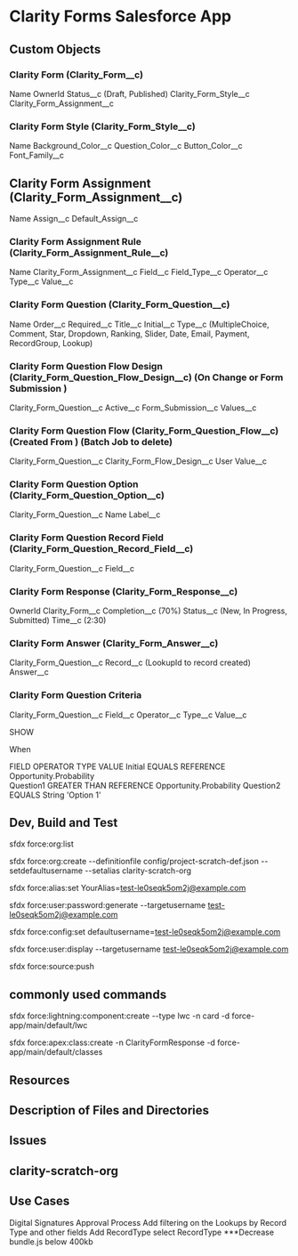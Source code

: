 # Clarity Forms Salesforce App

## Custom Objects

### Clarity Form (Clarity_Form__c)

Name
OwnerId
Status__c (Draft, Published)
Clarity_Form_Style__c
Clarity_Form_Assignment__c

### Clarity Form Style (Clarity_Form_Style__c)

Name
Background_Color__c
Question_Color__c
Button_Color__c
Font_Family__c

## Clarity Form Assignment (Clarity_Form_Assignment__c)

Name
Assign__c
Default_Assign__c

### Clarity Form Assignment Rule (Clarity_Form_Assignment_Rule__c)

Name
Clarity_Form_Assignment__c
Field__c
Field_Type__c
Operator__c
Type__c
Value__c

### Clarity Form Question (Clarity_Form_Question__c)

Name
Order__c
Required__c
Title__c
Initial__c 
Type__c (MultipleChoice, Comment, Star, Dropdown, Ranking, Slider, Date, Email, Payment, RecordGroup, Lookup)

### Clarity Form Question Flow Design (Clarity_Form_Question_Flow_Design__c) (On Change or Form Submission )

Clarity_Form_Question__c
Active__c 
Form_Submission__c 
Values__c 

### Clarity Form Question Flow (Clarity_Form_Question_Flow__c) (Created From ) (Batch Job to delete)

Clarity_Form_Question__c
Clarity_Form_Flow_Design__c
User
Value__c 

### Clarity Form Question Option (Clarity_Form_Question_Option__c)

Clarity_Form_Question__c
Name
Label__c

### Clarity Form Question Record Field (Clarity_Form_Question_Record_Field__c)

Clarity_Form_Question__c
Field__c

### Clarity Form Response (Clarity_Form_Response__c)

OwnerId
Clarity_Form__c
Completion__c (70%)
Status__c (New, In Progress, Submitted)
Time__c (2:30)

### Clarity Form Answer (Clarity_Form_Answer__c)

Clarity_Form_Question__c
Record__c (LookupId to record created)
Answer__c 

### Clarity Form Question Criteria 

Clarity_Form_Question__c
Field__c
Operator__c
Type__c
Value__c

SHOW 

When

FIELD           OPERATOR            TYPE            VALUE
Initial         EQUALS              REFERENCE       Opportunity.Probability  
Question1       GREATER THAN        REFERENCE       Opportunity.Probability
Question2       EQUALS              String          'Option 1'



## Dev, Build and Test
sfdx force:org:list

sfdx force:org:create --definitionfile config/project-scratch-def.json --setdefaultusername --setalias clarity-scratch-org

sfdx force:alias:set YourAlias=test-le0seqk5om2j@example.com

sfdx force:user:password:generate --targetusername test-le0seqk5om2j@example.com

sfdx force:config:set defaultusername=test-le0seqk5om2j@example.com

sfdx force:user:display --targetusername test-le0seqk5om2j@example.com

sfdx force:source:push

## commonly used commands

sfdx force:lightning:component:create --type lwc -n card -d force-app/main/default/lwc

sfdx force:apex:class:create -n ClarityFormResponse -d force-app/main/default/classes


## Resources


## Description of Files and Directories


## Issues


## clarity-scratch-org 

## Use Cases
Digital Signatures Approval Process
Add filtering on the Lookups by Record Type and other fields
Add RecordType select RecordType
***Decrease bundle.js below 400kb



